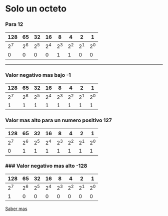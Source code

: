 # Solo un octeto

### Para 12

| 128  | 65   | 32   | 16   | 8    | 4    | 2    | 1     |
|------|------|------|------|------|------|------|-------|
|2<sup>7</sup> |2<sup>6</sup>|2<sup>5</sup>|2<sup>4</sup>|2<sup>3</sup>|2<sup>2</sup>|2<sup>1</sup>| 2<sup>0</sup> |
|0     |0     |0     |0     |1     |1     |0     |0      |
---
### Valor negativo mas bajo -1 
| 128  | 65   | 32   | 16   | 8    | 4    | 2    | 1     |
|------|------|------|------|------|------|------|-------|
|2<sup>7</sup> |2<sup>6</sup>|2<sup>5</sup>|2<sup>4</sup>|2<sup>3</sup>|2<sup>2</sup>|2<sup>1</sup>| 2<sup>0</sup> |
|1     |1     |1    |1     |1     |1     |1     |1      |

### Valor mas alto para un numero positivo 127

| 128  | 65   | 32   | 16   | 8    | 4    | 2    | 1     |
|------|------|------|------|------|------|------|-------|
|2<sup>7</sup> |2<sup>6</sup>|2<sup>5</sup>|2<sup>4</sup>|2<sup>3</sup>|2<sup>2</sup>|2<sup>1</sup>| 2<sup>0</sup> |
|0     |1     |1     |1     |1     |1     |1     |1      |

### ### Valor negativo mas alto -128 
| 128  | 65   | 32   | 16   | 8    | 4    | 2    | 1     |
|------|------|------|------|------|------|------|-------|
|2<sup>7</sup> |2<sup>6</sup>|2<sup>5</sup>|2<sup>4</sup>|2<sup>3</sup>|2<sup>2</sup>|2<sup>1</sup>| 2<sup>0</sup> |
|1     |0     |0     |0     |0     |0     |0     |0      |


[Saber mas](https://es.wikipedia.org/wiki/Bit)